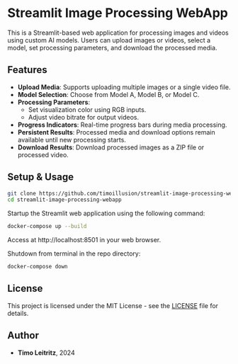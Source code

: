 # Streamlit Image Processing WebApp

This is a Streamlit-based web application for processing images and videos using custom AI models. Users can upload images or videos, select a model, set processing parameters, and download the processed media.

## Features

- **Upload Media**: Supports uploading multiple images or a single video file.
- **Model Selection**: Choose from Model A, Model B, or Model C.
- **Processing Parameters**:
  - Set visualization color using RGB inputs.
  - Adjust video bitrate for output videos.
- **Progress Indicators**: Real-time progress bars during media processing.
- **Persistent Results**: Processed media and download options remain available until new processing starts.
- **Download Results**: Download processed images as a ZIP file or processed video.

## Setup & Usage

```bash
git clone https://github.com/timoillusion/streamlit-image-processing-webapp.git
cd streamlit-image-processing-webapp
```

Startup the Streamlit web application using the following command:
```bash
docker-compose up --build
```

Access at http://localhost:8501 in your web browser.

Shutdown from terminal in the repo directory:

```bash
docker-compose down
```

## License

This project is licensed under the MIT License - see the [LICENSE](LICENSE) file for details.

## Author

- **Timo Leitritz**, 2024
